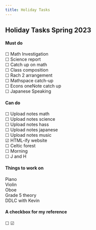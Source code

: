 ```yaml
---
title: Holiday Tasks
---
```


## Holiday Tasks Spring 2023
#### Must do
☐ Math Investigation  
☐ Science report  
☐ Catch up on math  
☐ Class composition  
☐ Rach 2 arrangement  
☐ Mathspace catch-up  
☐ Econs oneNote catch up  
☐ Japanese Speaking

#### Can do
☐ Upload notes math  
☐ Upload notes science  
☐ Upload notes hass  
☐ Upload notes japanese  
☐ Upload notes music  
☑ HTML-ify website  
☐ Celtic forest  
☐ Morning  
☐ J and H

#### Things to work on
Piano  
Violin  
Oboe  
Grade 5 theory  
DDLC with Kevin

#### A checkbox for my reference
☐ ☑
